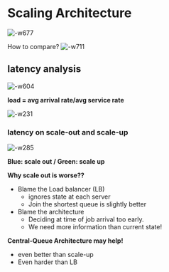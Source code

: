 # Scaling Architecture

![-w677](media/15516448907268/15516449308536.jpg)

How to compare?
![-w711](media/15516448907268/15516449464379.jpg)

## latency analysis

![-w604](media/15516448907268/15516450421530.jpg)

**load = avg arrival rate/avg service rate**

![-w231](media/15516448907268/15516451189517.jpg)

### latency on scale-out and scale-up

![-w285](media/15516448907268/15516451952603.jpg)

**Blue: scale out / Green: scale up**

**Why scale out is worse??**
- Blame the Load balancer (LB)
    - ignores state at each server
    - Join the shortest queue is slightly better
- Blame the architecture
    - Deciding at time of job arrival too early.
    - We need more information than current state!

**Central-Queue Architecture may help!**
- even better than scale-up
- Even harder than LB

### 

